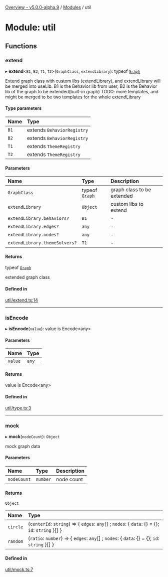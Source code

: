 [Overview - v5.0.0-alpha.9](../README.en.md) / [Modules](../modules.en.md) / util

# Module: util

## Functions

### extend

▸ **extend**<`B1`, `B2`, `T1`, `T2`\>(`GraphClass`, `extendLibrary`): typeof [`Graph`](../classes/graph-Graph.en.md)

Extend graph class with custom libs (extendLibrary), and extendLibrary will be merged into useLib.
B1 is the Behavior lib from user, B2 is the Behavior lib of the graph to be extended(built-in graph)
TODO: more templates, and might be merged to be two templates for the whole extendLibrary

#### Type parameters

| Name | Type |
| :------ | :------ |
| `B1` | extends `BehaviorRegistry` |
| `B2` | extends `BehaviorRegistry` |
| `T1` | extends `ThemeRegistry` |
| `T2` | extends `ThemeRegistry` |

#### Parameters

| Name | Type | Description |
| :------ | :------ | :------ |
| `GraphClass` | typeof [`Graph`](../classes/graph-Graph.en.md) | graph class to be extended |
| `extendLibrary` | `Object` | custom libs to extend |
| `extendLibrary.behaviors?` | `B1` | - |
| `extendLibrary.edges?` | `any` | - |
| `extendLibrary.nodes?` | `any` | - |
| `extendLibrary.themeSolvers?` | `T1` | - |

#### Returns

typeof [`Graph`](../classes/graph-Graph.en.md)

extended graph class

#### Defined in

[util/extend.ts:14](https://github.com/antvis/G6/blob/c9548251ff/packages/g6/src/util/extend.ts#L14)

___

### isEncode

▸ **isEncode**(`value`): value is Encode<any\>

#### Parameters

| Name | Type |
| :------ | :------ |
| `value` | `any` |

#### Returns

value is Encode<any\>

#### Defined in

[util/type.ts:3](https://github.com/antvis/G6/blob/c9548251ff/packages/g6/src/util/type.ts#L3)

___

### mock

▸ **mock**(`nodeCount`): `Object`

mock graph data

#### Parameters

| Name | Type | Description |
| :------ | :------ | :------ |
| `nodeCount` | `number` | node count |

#### Returns

`Object`

| Name | Type |
| :------ | :------ |
| `circle` | (`centerId`: `string`) => { `edges`: `any`[] ; `nodes`: { `data`: {} = {}; `id`: `string`  }[]  } |
| `random` | (`ratio`: `number`) => { `edges`: `any`[] ; `nodes`: { `data`: {} = {}; `id`: `string`  }[]  } |

#### Defined in

[util/mock.ts:7](https://github.com/antvis/G6/blob/c9548251ff/packages/g6/src/util/mock.ts#L7)
